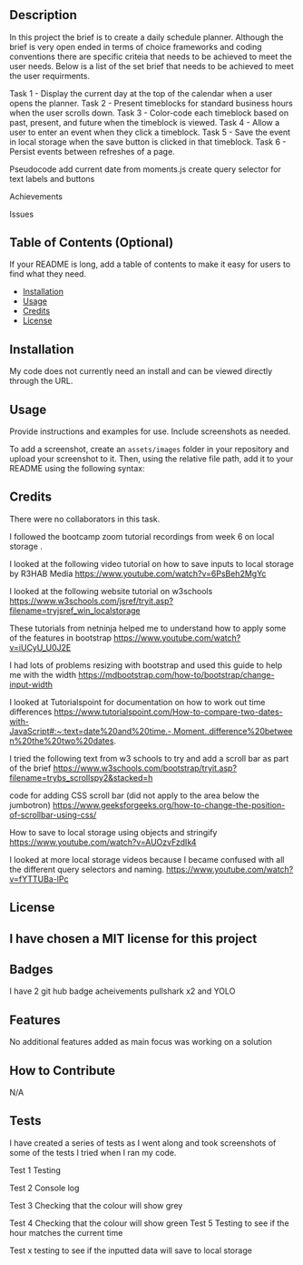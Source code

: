 # <Multi Creation of Daily Planner App>

## Description

In this project the brief is to create a daily schedule planner. Although the brief is very open ended in terms of choice frameworks and coding conventions there are specific criteia that needs to be achieved to meet the user needs. Below is a list of the set brief that needs to be achieved to meet the user requirments.

Task 1 - Display the current day at the top of the calendar when a user opens the planner.
Task 2 - Present timeblocks for standard business hours when the user scrolls down.
Task 3 - Color-code each timeblock based on past, present, and future when the timeblock is viewed.
Task 4 - Allow a user to enter an event when they click a timeblock.
Task 5 - Save the event in local storage when the save button is clicked in that timeblock.
Task 6 - Persist events between refreshes of a page.


Pseudocode
add current date from moments.js
create query selector for text labels and buttons




Achievements

Issues



 
   


## Table of Contents (Optional)

If your README is long, add a table of contents to make it easy for users to find what they need.

- [Installation](#installation)
- [Usage](#usage)
- [Credits](#credits)
- [License](#license)

## Installation

My code does not currently need an install and can be viewed directly through the URL.

## Usage

Provide instructions and examples for use. Include screenshots as needed.

To add a screenshot, create an `assets/images` folder in your repository and upload your screenshot to it. Then, using the relative file path, add it to your README using the following syntax:





## Credits

There were no collaborators in this task.


I followed the bootcamp zoom tutorial recordings from week 6 on local storage . 




<!-- Remove old links and replace with new ones as we go along -->

I looked at the following video tutorial on how to save inputs to local storage by R3HAB Media
https://www.youtube.com/watch?v=6PsBeh2MgYc


I looked at the following website tutorial on w3schools
https://www.w3schools.com/jsref/tryit.asp?filename=tryjsref_win_localstorage

These tutorials from netninja helped me to understand how to apply some of the features in bootstrap
https://www.youtube.com/watch?v=iUCyU_U0J2E

I had lots of problems resizing with bootstrap and used this guide to help me with the width
https://mdbootstrap.com/how-to/bootstrap/change-input-width


I looked at Tutorialspoint for documentation on how to work out time differences
https://www.tutorialspoint.com/How-to-compare-two-dates-with-JavaScript#:~:text=date%20and%20time.-,Moment.,difference%20between%20the%20two%20dates.

I tried the following text from w3 schools to try and add a scroll bar as part of the brief
https://www.w3schools.com/bootstrap/tryit.asp?filename=trybs_scrollspy2&stacked=h

code for adding CSS scroll bar (did not apply to the area below the jumbotron)
https://www.geeksforgeeks.org/how-to-change-the-position-of-scrollbar-using-css/

How to save to local storage using objects and stringify
https://www.youtube.com/watch?v=AUOzvFzdIk4

I looked at more local storage videos because I became confused with all the different query selectors and naming.
https://www.youtube.com/watch?v=fYTTUBa-lPc





## License

I have chosen a MIT license for this project
---

## Badges

I  have 2 git hub badge acheivements pullshark x2 and YOLO

## Features

No additional features added as main focus was working on a solution

## How to Contribute

N/A

## Tests

I have created a series of tests as I went along and took screenshots of some of the tests I tried when I ran my code.

Test 1 Testing 

Test 2 Console log 

Test 3 Checking that the colour will show grey

Test 4 Checking that the colour will show  green
Test 5 Testing to see if the hour matches the current time

Test x testing to see if the inputted data will save to local storage



